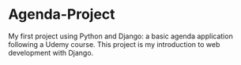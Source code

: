 # Agenda-Project
My first project using Python and Django: a basic agenda application following a Udemy course. This project is my introduction to web development with Django.
